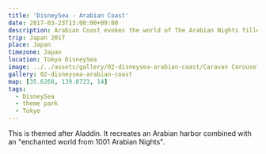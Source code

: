 ```yaml
---
title: 'DisneySea - Arabian Coast'
date: 2017-03-23T13:00:00+09:00
description: Arabian Coast evokes the world of The Arabian Nights filled with magic and mystery.
trip: Japan 2017
place: Japan
timezone: Japan
location: Tokyo DisneySea
image: ../../assets/gallery/02-disneysea-arabian-coast/Caravan Carousel.jpeg
gallery: 02-disneysea-arabian-coast
map: [35.6268, 139.8723, 14]
tags:
  - DisneySea
  - theme park
  - Tokyo
---
```


This is themed after Aladdin. It recreates an Arabian harbor combined with an "enchanted world from 1001 Arabian Nights".
